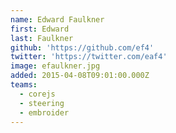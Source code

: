 ```yaml
---
name: Edward Faulkner
first: Edward
last: Faulkner
github: 'https://github.com/ef4'
twitter: 'https://twitter.com/eaf4'
image: efaulkner.jpg
added: 2015-04-08T09:01:00.000Z
teams:
  - corejs
  - steering
  - embroider
---
```

